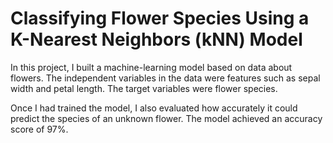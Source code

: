 # Classifying Flower Species Using a K-Nearest Neighbors (kNN) Model

In this project, I built a machine-learning model based on data about flowers. The independent variables in the data were features such as sepal width and petal length. The target variables were flower species.

Once I had trained the model, I also evaluated how accurately it could predict the species of an unknown flower. The model achieved an accuracy score of&nbsp;97%.
